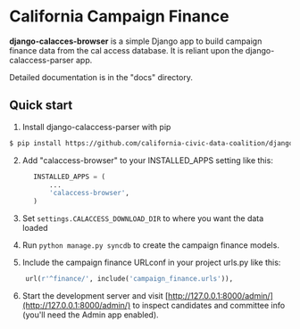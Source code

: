 # California Campaign Finance

**django-calacces-browser** is a simple Django app to build campaign finance data from the cal access database. It is reliant upon the django-calaccess-parser app.

Detailed documentation is in the "docs" directory.

## Quick start
1. Install django-calaccess-parser with pip
```bash
$ pip install https://github.com/california-civic-data-coalition/django-calaccess-parser/archive/0.1-alpha.tar.gz
```

2. Add "calaccess-browser" to your INSTALLED_APPS setting like this:
```python
      INSTALLED_APPS = (
          ...
          'calaccess-browser',
      )
```
3. Set `settings.CALACCESS_DOWNLOAD_DIR` to where you want the data loaded

4. Run `python manage.py syncdb` to create the campaign finance models.

5. Include the campaign finance URLconf in your project urls.py like this:
```python
    url(r'^finance/', include('campaign_finance.urls')),
```
6. Start the development server and visit [http://127.0.0.1:8000/admin/](http://127.0.0.1:8000/admin/)
   to inspect candidates and committee info (you'll need the Admin app enabled).